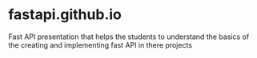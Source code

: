 # fastapi.github.io
Fast API presentation that helps the students to understand the basics of the creating and implementing fast API in there projects
